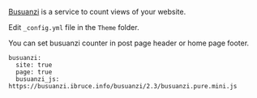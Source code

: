 [Busuanzi](http://busuanzi.ibruce.info/) is a service to count views of your website.

Edit `_config.yml` file in the `Theme` folder.

You can set busuanzi counter in post page header or home page footer. 

```
busuanzi:
  site: true
  page: true
  busuanzi_js: https://busuanzi.ibruce.info/busuanzi/2.3/busuanzi.pure.mini.js
```